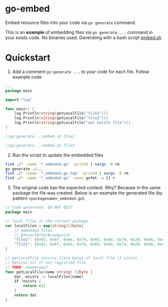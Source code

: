 # go-embed

Embed resource files into your code via `go generate` command.

This is an **example** of embedding files via `go generate ...` command in your exists code. No binaries used. Generating with a bash script [embed.sh](embed.sh)


# Quickstart

1. Add a comment `go:generate ...` to your code for each file.
Follow example code
```go
...
package main

import "log"

func main() {
	log.Println(string(getLocalFile("file1")))
	log.Println(string(getLocalFile("file2")))
	log.Println(string(getLocalFile("not exists file")))
}

//go:generate ../embed.sh file1

//go:generate ../embed.sh file2

```

2. Run the script to update the embedded files

```bash
find ./* -name '*_embeded.go' -print0 | xargs -0 rm
go generate ./...
find ./* -name '*_embeded.go.tmp' -print0 | xargs -0 rm
find ./* -name '*_embeded.go' -exec gofmt -w {} +
```

3. The original code has the expected content. Why? Because in the same package the file was created. Below is an example the generated file (by pattern `<packagename>_embeded.go`).

```go
// Code generated  DO NOT EDIT.
package main

// local files in the current package
var localFiles = map[string][]byte{
	// embemded files
	// @InsertAfterBreakpoint
	"file2": {0x63, 0x6f, 0x6e, 0x74, 0x65, 0x6e, 0x74, 0x20, 0x66, 0x69, 0x6c, 0x65, 0x32, 0x0a},
	"file1": {0x63, 0x6f, 0x6e, 0x74, 0x65, 0x6e, 0x74, 0x20, 0x66, 0x69, 0x6c, 0x65, 0x31, 0x0a},
}

// getLocalFile returns slice bytes of local file if eixsts
// Returns nil if not registred file
// TODO: nomemcopy?
func getLocalFile(name string) []byte {
	dat, exists := localFiles[name]
	if !exists {
		return nil
	}
	return dat
}

```
